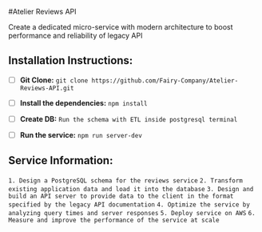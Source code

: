 #Atelier Reviews API 

Create a dedicated micro-service with modern architecture to boost performance and reliability of legacy API 

## Installation Instructions: 

- [ ] **Git Clone:** `git clone https://github.com/Fairy-Company/Atelier-Reviews-API.git`


- [ ] **Install the dependencies:**
`npm install`


- [ ] **Create DB:**
`Run the schema with ETL inside postgresql terminal`


- [ ] **Run the service:**
`npm run server-dev`

## Service Information: 

`1. Design a PostgreSQL schema for the reviews service` 
`2. Transform existing application data and load it into the database`
`3. Design and build an API server to provide data to the client in the format specified by the legacy API documentation`
`4. Optimize the service by analyzing query times and server responses`
`5. Deploy service on AWS` 
`6. Measure and improve the performance of the service at scale`


